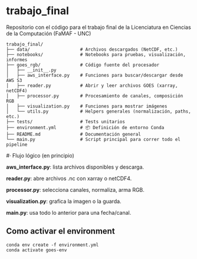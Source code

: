 # trabajo_final
Repositorio con el código para el trabajo final de la Licenciatura en Ciencias de la Computación (FaMAF - UNC)
```
trabajo_final/
├── data/                   # Archivos descargados (NetCDF, etc.)
├── notebooks/              # Notebooks para pruebas, visualización, informes
├── goes_rgb/               # Código fuente del procesador
│   ├── __init__.py
│   ├── aws_interface.py    # Funciones para buscar/descargar desde AWS S3
│   ├── reader.py           # Abrir y leer archivos GOES (xarray, netCDF4)
│   ├── processor.py        # Procesamiento de canales, composición RGB
│   ├── visualization.py    # Funciones para mostrar imágenes
│   └── utils.py            # Helpers generales (normalización, paths, etc.)
├── tests/                  # Tests unitarios
├── environment.yml         # 📦 Definición de entorno Conda
├── README.md               # Documentación general
└── main.py                 # Script principal para correr todo el pipeline
```

#· Flujo lógico (en principio)

**aws_interface.py**: lista archivos disponibles y descarga.

**reader.py**: abre archivos .nc con xarray o netCDF4.

**processor.py**: selecciona canales, normaliza, arma RGB.

**visualization.py**: grafica la imagen o la guarda.

**main.py**: usa todo lo anterior para una fecha/canal.


## Como activar el environment
```
conda env create -f environment.yml
conda activate goes-env
```

